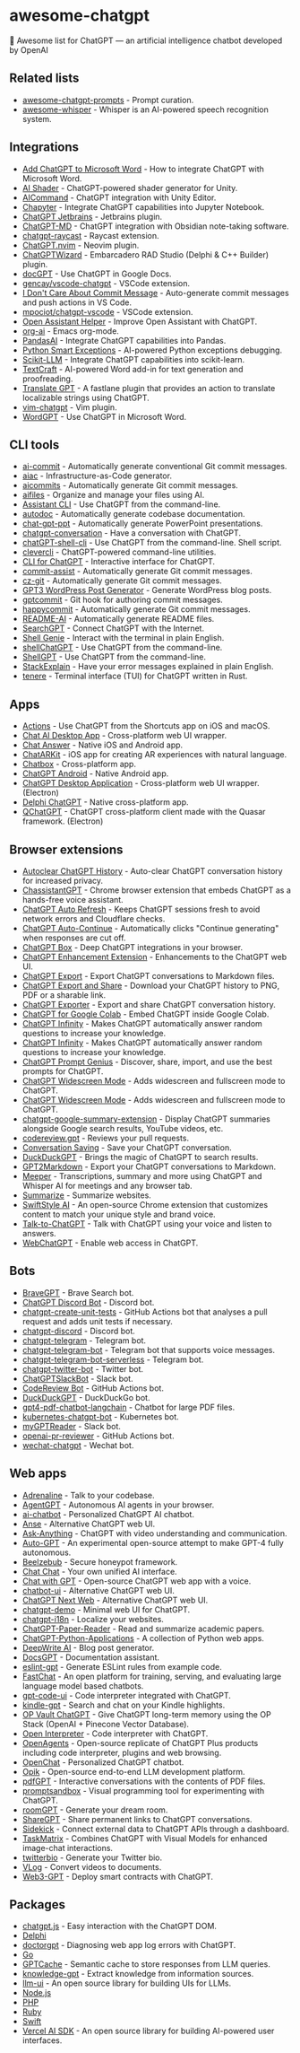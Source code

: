 # awesome-chatgpt

🤖 Awesome list for ChatGPT — an artificial intelligence chatbot developed by OpenAI

## Related lists

- [awesome-chatgpt-prompts](https://github.com/f/awesome-chatgpt-prompts) - Prompt curation.
- [awesome-whisper](https://github.com/sindresorhus/awesome-whisper) - Whisper is an AI-powered speech recognition system.

## Integrations

- [Add ChatGPT to Microsoft Word](https://github.com/analyticsinmotion/add-chatgpt-to-microsoft-word) - How to integrate ChatGPT with Microsoft Word.
- [AI Shader](https://github.com/keijiro/AIShader) - ChatGPT-powered shader generator for Unity.
- [AICommand](https://github.com/keijiro/AICommand) - ChatGPT integration with Unity Editor.
- [Chapyter](https://github.com/chapyter/chapyter) - Integrate ChatGPT capabilities into Jupyter Notebook.
- [ChatGPT Jetbrains](https://github.com/dromara/ChatGPT) - Jetbrains plugin.
- [ChatGPT-MD](https://github.com/bramses/chatgpt-md) - ChatGPT integration with Obsidian note-taking software.
- [chatgpt-raycast](https://github.com/abielzulio/chatgpt-raycast) - Raycast extension.
- [ChatGPT.nvim](https://github.com/jackMort/ChatGPT.nvim) - Neovim plugin.
- [ChatGPTWizard](https://github.com/AliDehbansiahkarbon/ChatGPTWizard) - Embarcadero RAD Studio (Delphi & C++ Builder) plugin.
- [docGPT](https://github.com/cesarhuret/docGPT) - Use ChatGPT in Google Docs.
- [gencay/vscode-chatgpt](https://github.com/gencay/vscode-chatgpt) - VSCode extension.
- [I Don't Care About Commit Message](https://github.com/mefengl/vscode-i-dont-care-about-commit-message) - Auto-generate commit messages and push actions in VS Code.
- [mpociot/chatgpt-vscode](https://github.com/mpociot/chatgpt-vscode) - VSCode extension.
- [Open Assistant Helper](https://github.com/AnotiaWang/open-assistant-helper) - Improve Open Assistant with ChatGPT.
- [org-ai](https://github.com/rksm/org-ai) - Emacs org-mode.
- [PandasAI](https://github.com/gventuri/pandas-ai) - Integrate ChatGPT capabilities into Pandas.
- [Python Smart Exceptions](https://github.com/roma-guru/smart-exceptions) - AI-powered Python exceptions debugging.
- [Scikit-LLM](https://github.com/iryna-kondr/scikit-llm) - Integrate ChatGPT capabilities into scikit-learn.
- [TextCraft](https://github.com/suncloudsmoon/TextCraft) - AI-powered Word add-in for text generation and proofreading.
- [Translate GPT](https://github.com/ftp27/fastlane-plugin-translate_gpt) - A fastlane plugin that provides an action to translate localizable strings using ChatGPT.
- [vim-chatgpt](https://github.com/CoderCookE/vim-chatgpt) - Vim plugin.
- [WordGPT](https://github.com/filippofinke/WordGPT) - Use ChatGPT in Microsoft Word.

## CLI tools

- [ai-commit](https://github.com/guanguans/ai-commit) - Automatically generate conventional Git commit messages.
- [aiac](https://github.com/gofireflyio/aiac) - Infrastructure-as-Code generator.
- [aicommits](https://github.com/Nutlope/aicommits) - Automatically generate Git commit messages.
- [aifiles](https://github.com/jjuliano/aifiles) - Organize and manage your files using AI.
- [Assistant CLI](https://github.com/diciaup/assistant-cli) - Use ChatGPT from the command-line.
- [autodoc](https://github.com/context-labs/autodoc) - Automatically generate codebase documentation.
- [chat-gpt-ppt](https://github.com/williamfzc/chat-gpt-ppt) - Automatically generate PowerPoint presentations.
- [chatgpt-conversation](https://github.com/platelminto/chatgpt-conversation) - Have a conversation with ChatGPT.
- [chatGPT-shell-cli](https://github.com/0xacx/chatGPT-shell-cli) - Use ChatGPT from the command-line. Shell script.
- [clevercli](https://github.com/clevercli/clevercli) - ChatGPT-powered command-line utilities.
- [CLI for ChatGPT](https://github.com/j178/chatgpt) - Interactive interface for ChatGPT.
- [commit-assist](https://github.com/dejorrit/commit-assist) - Automatically generate Git commit messages.
- [cz-git](https://github.com/Zhengqbbb/cz-git) - Automatically generate Git commit messages.
- [GPT3 WordPress Post Generator](https://github.com/nicolaballotta/gpt3-wordpress-post-generator) - Generate WordPress blog posts.
- [gptcommit](https://github.com/zurawiki/gptcommit) - Git hook for authoring commit messages.
- [happycommit](https://github.com/jackbackes/happycommit) - Automatically generate Git commit messages.
- [README-AI](https://github.com/eli64s/README-AI) - Automatically generate README files.
- [SearchGPT](https://github.com/tobiasbueschel/search-gpt) - Connect ChatGPT with the Internet.
- [Shell Genie](https://github.com/dylanjcastillo/shell-genie) - Interact with the terminal in plain English.
- [shellChatGPT](https://github.com/mountaineerbr/shellChatGPT) - Use ChatGPT from the command-line.
- [ShellGPT](https://github.com/TheR1D/shell_gpt) - Use ChatGPT from the command-line.
- [StackExplain](https://github.com/shobrook/stackexplain) - Have your error messages explained in plain English.
- [tenere](https://github.com/pythops/tenere) - Terminal interface (TUI) for ChatGPT written in Rust.

## Apps

- [Actions](https://github.com/sindresorhus/Actions) - Use ChatGPT from the Shortcuts app on iOS and macOS.
- [Chat AI Desktop App](https://github.com/sonnylazuardi/chat-ai-desktop) - Cross-platform web UI wrapper.
- [Chat Answer](https://github.com/bapaws/answer) - Native iOS and Android app.
- [ChatARKit](https://github.com/trzy/ChatARKit) - iOS app for creating AR experiences with natural language.
- [Chatbox](https://github.com/Bin-Huang/chatbox) - Cross-platform app.
- [ChatGPT Android](https://github.com/skydoves/chatgpt-android) - Native Android app.
- [ChatGPT Desktop Application](https://github.com/lencx/ChatGPT) - Cross-platform web UI wrapper. (Electron)
- [Delphi ChatGPT](https://github.com/HemulGM/ChatGPT) - Native cross-platform app.
- [QChatGPT](https://github.com/timamus/QChatGPT) - ChatGPT cross-platform client made with the Quasar framework. (Electron)

## Browser extensions

- [Autoclear ChatGPT History](https://github.com/adamlui/autoclear-chatgpt-history) - Auto-clear ChatGPT conversation history for increased privacy.
- [ChassistantGPT](https://github.com/idosal/assistant-chat-gpt) - Chrome browser extension that embeds ChatGPT as a hands-free voice assistant.
- [ChatGPT Auto Refresh](https://github.com/adamlui/chatgpt-auto-refresh) - Keeps ChatGPT sessions fresh to avoid network errors and Cloudflare checks.
- [ChatGPT Auto-Continue](https://github.com/adamlui/chatgpt-auto-continue) - Automatically clicks "Continue generating" when responses are cut off.
- [ChatGPT Box](https://github.com/josStorer/chatGPTBox) - Deep ChatGPT integrations in your browser.
- [ChatGPT Enhancement Extension](https://github.com/sailist/chatgpt-enhancement-extension) - Enhancements to the ChatGPT web UI.
- [ChatGPT Export](https://github.com/yaph/chatgpt-export) - Export ChatGPT conversations to Markdown files.
- [ChatGPT Export and Share](https://github.com/liady/ChatGPT-pdf) - Download your ChatGPT history to PNG, PDF or a sharable link.
- [ChatGPT Exporter](https://github.com/pionxzh/chatgpt-exporter) - Export and share ChatGPT conversation history.
- [ChatGPT for Google Colab](https://github.com/ali-h-kudeir/ChatGPT-Google-Colab) - Embed ChatGPT inside Google Colab.
- [ChatGPT Infinity](https://github.com/adamlui/chatgpt-infinity) - Makes ChatGPT automatically answer random questions to increase your knowledge.
- [ChatGPT Infinity](https://github.com/adamlui/chatgpt-infinity) - Makes ChatGPT automatically answer random questions to increase your knowledge.
- [ChatGPT Prompt Genius](https://github.com/benf2004/ChatGPT-Prompt-Genius) - Discover, share, import, and use the best prompts for ChatGPT.
- [ChatGPT Widescreen Mode](https://github.com/adamlui/chatgpt-widescreen) - Adds widescreen and fullscreen mode to ChatGPT.
- [ChatGPT Widescreen Mode](https://github.com/adamlui/chatgpt-widescreen) - Adds widescreen and fullscreen mode to ChatGPT.
- [chatgpt-google-summary-extension](https://github.com/sparticleinc/chatgpt-google-summary-extension) - Display ChatGPT summaries alongside Google search results, YouTube videos, etc.
- [codereview.gpt](https://github.com/sturdy-dev/codereview.gpt) - Reviews your pull requests.
- [Conversation Saving](https://github.com/jcubic/chat-gpt) - Save your ChatGPT conversation.
- [DuckDuckGPT](https://github.com/kudoai/duckduckgpt) - Brings the magic of ChatGPT to search results.
- [GPT2Markdown](https://github.com/0xreeko/gpt2markdown) - Export your ChatGPT conversations to Markdown.
- [Meeper](https://github.com/pas1ko/meeper) - Transcriptions, summary and more using ChatGPT and Whisper AI for meetings and any browser tab.
- [Summarize](https://github.com/clmnin/summarize.site) - Summarize websites.
- [SwiftStyle AI](https://github.com/swiftstyleai/swiftstyleai) - An open-source Chrome extension that customizes content to match your unique style and brand voice.
- [Talk-to-ChatGPT](https://github.com/C-Nedelcu/talk-to-chatgpt) - Talk with ChatGPT using your voice and listen to answers.
- [WebChatGPT](https://github.com/qunash/chatgpt-advanced) - Enable web access in ChatGPT.

## Bots

- [BraveGPT](https://github.com/kudoai/bravegpt) - Brave Search bot.
- [ChatGPT Discord Bot](https://github.com/Zero6992/chatGPT-discord-bot) - Discord bot.
- [chatgpt-create-unit-tests](https://github.com/zebroc/chatgpt-create-unit-tests) - GitHub Actions bot that analyses a pull request and adds unit tests if necessary.
- [chatgpt-discord](https://github.com/m1guelpf/chatgpt-discord) - Discord bot.
- [chatgpt-telegram](https://github.com/m1guelpf/chatgpt-telegram) - Telegram bot.
- [chatgpt-telegram-bot](https://github.com/karfly/chatgpt_telegram_bot) - Telegram bot that supports voice messages.
- [chatgpt-telegram-bot-serverless](https://github.com/franalgaba/chatgpt-telegram-bot-serverless) - Telegram bot.
- [chatgpt-twitter-bot](https://github.com/transitive-bullshit/chatgpt-twitter-bot) - Twitter bot.
- [ChatGPTSlackBot](https://github.com/pedrorito/ChatGPTSlackBot) - Slack bot.
- [CodeReview Bot](https://github.com/anc95/ChatGPT-CodeReview) - GitHub Actions bot.
- [DuckDuckGPT](https://github.com/kudoai/duckduckgpt) - DuckDuckGo bot.
- [gpt4-pdf-chatbot-langchain](https://github.com/mayooear/gpt4-pdf-chatbot-langchain) - Chatbot for large PDF files.
- [kubernetes-chatgpt-bot](https://github.com/robusta-dev/kubernetes-chatgpt-bot) - Kubernetes bot.
- [myGPTReader](https://github.com/madawei2699/myGPTReader) - Slack bot.
- [openai-pr-reviewer](https://github.com/fluxninja/openai-pr-reviewer) - GitHub Actions bot.
- [wechat-chatgpt](https://github.com/fuergaosi233/wechat-chatgpt) - Wechat bot.

## Web apps

- [Adrenaline](https://github.com/shobrook/adrenaline) - Talk to your codebase.
- [AgentGPT](https://github.com/reworkd/AgentGPT) - Autonomous AI agents in your browser.
- [ai-chatbot](https://github.com/vercel-labs/ai-chatbot) - Personalized ChatGPT AI chatbot.
- [Anse](https://github.com/anse-app/anse) - Alternative ChatGPT web UI.
- [Ask-Anything](https://github.com/OpenGVLab/Ask-Anything) - ChatGPT with video understanding and communication.
- [Auto-GPT](https://github.com/Significant-Gravitas/Auto-GPT) - An experimental open-source attempt to make GPT-4 fully autonomous.
- [Beelzebub](https://github.com/mariocandela/beelzebub) - Secure honeypot framework.
- [Chat Chat](https://github.com/okisdev/ChatChat) - Your own unified AI interface.
- [Chat with GPT](https://github.com/cogentapps/chat-with-gpt) - Open-source ChatGPT web app with a voice.
- [chatbot-ui](https://github.com/mckaywrigley/chatbot-ui) - Alternative ChatGPT web UI.
- [ChatGPT Next Web](https://github.com/Yidadaa/ChatGPT-Next-Web) - Alternative ChatGPT web UI.
- [chatgpt-demo](https://github.com/anse-app/chatgpt-demo) - Minimal web UI for ChatGPT.
- [chatgpt-i18n](https://github.com/ObservedObserver/chatgpt-i18n) - Localize your websites.
- [ChatGPT-Paper-Reader](https://github.com/talkingwallace/ChatGPT-Paper-Reader) - Read and summarize academic papers.
- [ChatGPT-Python-Applications](https://github.com/xiaowuc2/ChatGPT-Python-Applications) - A collection of Python web apps.
- [DeepWrite AI](https://github.com/simplysabir/AI-Writing-Assistant) - Blog post generator.
- [DocsGPT](https://github.com/arc53/DocsGPT) - Documentation assistant.
- [eslint-gpt](https://github.com/ycjcl868/eslint-gpt) - Generate ESLint rules from example code.
- [FastChat](https://github.com/lm-sys/FastChat) - An open platform for training, serving, and evaluating large language model based chatbots.
- [gpt-code-ui](https://github.com/ricklamers/gpt-code-ui) - Code interpreter integrated with ChatGPT.
- [kindle-gpt](https://github.com/mckaywrigley/kindle-gpt) - Search and chat on your Kindle highlights.
- [OP Vault ChatGPT](https://github.com/pashpashpash/vault-ai) - Give ChatGPT long-term memory using the OP Stack (OpenAI + Pinecone Vector Database).
- [Open Interpreter](https://github.com/KillianLucas/open-interpreter) - Code interpreter with ChatGPT.
- [OpenAgents](https://github.com/xlang-ai/OpenAgents) - Open-source replicate of ChatGPT Plus products including code interpreter, plugins and web browsing.
- [OpenChat](https://github.com/openchatai/OpenChat) - Personalized ChatGPT chatbot.
- [Opik](https://github.com/comet-ml/opik) - Open-source end-to-end LLM development platform.
- [pdfGPT](https://github.com/bhaskatripathi/pdfGPT) - Interactive conversations with the contents of PDF files.
- [promptsandbox](https://github.com/eg9y/promptsandbox.io) - Visual programming tool for experimenting with ChatGPT.
- [roomGPT](https://github.com/Nutlope/roomGPT) - Generate your dream room.
- [ShareGPT](https://github.com/domeccleston/sharegpt) - Share permanent links to ChatGPT conversations.
- [Sidekick](https://github.com/ai-sidekick/sidekick) - Connect external data to ChatGPT APIs through a dashboard.
- [TaskMatrix](https://github.com/microsoft/TaskMatrix) - Combines ChatGPT with Visual Models for enhanced image-chat interactions.
- [twitterbio](https://github.com/Nutlope/twitterbio) - Generate your Twitter bio.
- [VLog](https://github.com/showlab/VLog) - Convert videos to documents.
- [Web3-GPT](https://github.com/Markeljan/Web3GPT) - Deploy smart contracts with ChatGPT.

## Packages

- [chatgpt.js](https://github.com/kudoai/chatgpt.js) - Easy interaction with the ChatGPT DOM.
- [Delphi](https://github.com/HemulGM/DelphiOpenAI)
- [doctorgpt](https://github.com/ingyamilmolinar/doctorgpt) - Diagnosing web app log errors with ChatGPT.
- [Go](https://github.com/AlmazDelDiablo/gpt3-5-turbo-go)
- [GPTCache](https://github.com/zilliztech/GPTCache) - Semantic cache to store responses from LLM queries.
- [knowledge-gpt](https://github.com/geeks-of-data/knowledge-gpt) - Extract knowledge from information sources.
- [llm-ui](https://github.com/llm-ui-kit/llm-ui) - An open source library for building UIs for LLMs.
- [Node.js](https://github.com/transitive-bullshit/chatgpt-api)
- [PHP](https://github.com/openai-php/client)
- [Ruby](https://github.com/alexrudall/ruby-openai)
- [Swift](https://github.com/MacPaw/OpenAI)
- [Vercel AI SDK](https://github.com/vercel-labs/ai) - An open source library for building AI-powered user interfaces.
